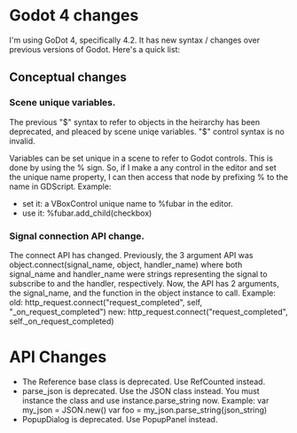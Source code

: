 # Godot 4 changes
I'm using GoDot 4, specifically 4.2. It has new syntax / changes over previous versions of Godot. Here's a quick list:

## Conceptual changes

### Scene unique variables.
The previous "$" syntax to refer to objects in the heirarchy has been deprecated, and pleaced by scene uniqe variables.  "$" control syntax is no invalid.

Variables can be set unique in a scene to refer to Godot controls. This is done by using the % sign.  So, if I make a any control in the editor and set the unique name property, I can then access that node by prefixing % to the name in GDScript.  Example:
- set it: a VBoxControl unique name to %fubar in the editor.
- use it: %fubar.add_child(checkbox)

### Signal connection API change.
The connect API has changed.  Previously, the 3 argument API was object.connect(signal_name, object, handler_name) where both signal_name and handler_name were strings representing the signal to subscribe to and the handler, respectively.  Now, the API has 2 arguments, the signal_name, and the function in the object instance to call.  Example:
old: http_request.connect("request_completed", self, "_on_request_completed")
new: http_request.connect("request_completed", self._on_request_completed)


# API Changes
- The Reference base class is deprecated.  Use RefCounted instead.
- parse_json is deprecated.  Use the JSON class instead.  You must instance the class and use instance.parse_string now.
Example:
var my_json = JSON.new()
var foo = my_json.parse_string{json_string)
- PopupDialog is deprecated.  Use PopupPanel instead.

